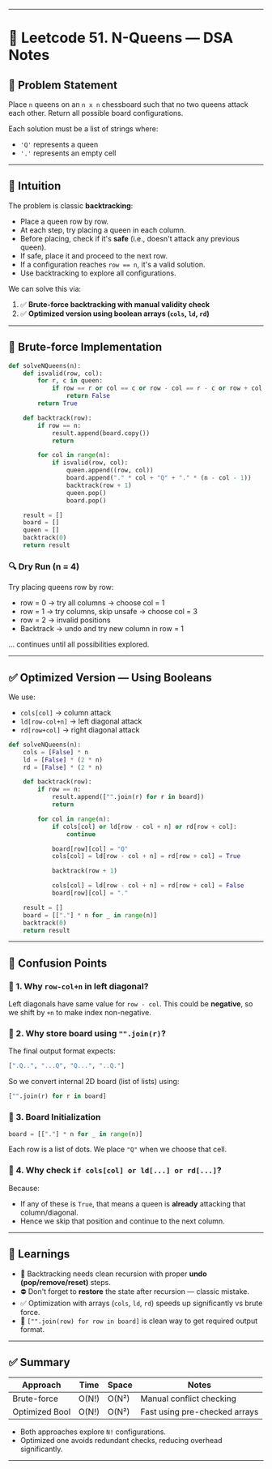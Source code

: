 
---

# 🧠 Leetcode 51. N-Queens — DSA Notes

## 🧾 Problem Statement

Place `n` queens on an `n x n` chessboard such that no two queens attack each other. Return all possible board configurations.

Each solution must be a list of strings where:

* `'Q'` represents a queen
* `'.'` represents an empty cell

---

## 🌟 Intuition

The problem is classic **backtracking**:

* Place a queen row by row.
* At each step, try placing a queen in each column.
* Before placing, check if it's **safe** (i.e., doesn't attack any previous queen).
* If safe, place it and proceed to the next row.
* If a configuration reaches `row == n`, it's a valid solution.
* Use backtracking to explore all configurations.

We can solve this via:

1. ✅ **Brute-force backtracking with manual validity check**
2. ✅ **Optimized version using boolean arrays (`cols`, `ld`, `rd`)**

---

## 🔨 Brute-force Implementation

```python
def solveNQueens(n):
    def isvalid(row, col):
        for r, c in queen:
            if row == r or col == c or row - col == r - c or row + col == r + c:
                return False
        return True

    def backtrack(row):
        if row == n:
            result.append(board.copy())
            return

        for col in range(n):
            if isvalid(row, col):
                queen.append((row, col))
                board.append("." * col + "Q" + "." * (n - col - 1))
                backtrack(row + 1)
                queen.pop()
                board.pop()

    result = []
    board = []
    queen = []
    backtrack(0)
    return result
```

### 🔍 Dry Run (n = 4)

Try placing queens row by row:

* row = 0 → try all columns → choose col = 1
* row = 1 → try columns, skip unsafe → choose col = 3
* row = 2 → invalid positions
* Backtrack → undo and try new column in row = 1

... continues until all possibilities explored.

---

## ✅ Optimized Version — Using Booleans

We use:

* `cols[col]` → column attack
* `ld[row-col+n]` → left diagonal attack
* `rd[row+col]` → right diagonal attack

```python
def solveNQueens(n):
    cols = [False] * n
    ld = [False] * (2 * n)
    rd = [False] * (2 * n)

    def backtrack(row):
        if row == n:
            result.append(["".join(r) for r in board])
            return

        for col in range(n):
            if cols[col] or ld[row - col + n] or rd[row + col]:
                continue

            board[row][col] = "Q"
            cols[col] = ld[row - col + n] = rd[row + col] = True

            backtrack(row + 1)

            cols[col] = ld[row - col + n] = rd[row + col] = False
            board[row][col] = "."

    result = []
    board = [["."] * n for _ in range(n)]
    backtrack(0)
    return result
```

---

## 🤔 Confusion Points

### 🔹 1. Why `row-col+n` in left diagonal?

Left diagonals have same value for `row - col`. This could be **negative**, so we shift by `+n` to make index non-negative.

### 🔹 2. Why store board using `"".join(r)`?

The final output format expects:

```python
[".Q..", "...Q", "Q...", "..Q."]
```

So we convert internal 2D board (list of lists) using:

```python
["".join(r) for r in board]
```

### 🔹 3. Board Initialization

```python
board = [["."] * n for _ in range(n)]
```

Each row is a list of dots. We place `"Q"` when we choose that cell.

### 🔹 4. Why check `if cols[col] or ld[...] or rd[...]`?

Because:

* If any of these is `True`, that means a queen is **already** attacking that column/diagonal.
* Hence we skip that position and continue to the next column.

---

## 🧠 Learnings

* 🔁 Backtracking needs clean recursion with proper **undo (pop/remove/reset)** steps.
* ⛔ Don't forget to **restore** the state after recursion — classic mistake.
* ✅ Optimization with arrays (`cols`, `ld`, `rd`) speeds up significantly vs brute force.
* 📌 `["".join(row) for row in board]` is clean way to get required output format.

---

## ✅ Summary

| Approach       | Time  | Space | Notes                         |
| -------------- | ----- | ----- | ----------------------------- |
| Brute-force    | O(N!) | O(N²) | Manual conflict checking      |
| Optimized Bool | O(N!) | O(N²) | Fast using pre-checked arrays |

* Both approaches explore `N!` configurations.
* Optimized one avoids redundant checks, reducing overhead significantly.

---
